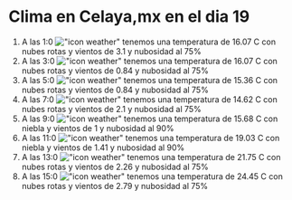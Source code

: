 # Clima en Celaya,mx en el dia 19

1. A las 1:0 !["icon weather"](http://openweathermap.org/img/w/04n.png) tenemos una temperatura de 16.07 C con nubes rotas y  vientos de 3.1 y nubosidad al 75%
1. A las 3:0 !["icon weather"](http://openweathermap.org/img/w/04n.png) tenemos una temperatura de 16.07 C con nubes rotas y  vientos de 0.84 y nubosidad al 75%
1. A las 5:0 !["icon weather"](http://openweathermap.org/img/w/04n.png) tenemos una temperatura de 15.36 C con nubes rotas y  vientos de 0.84 y nubosidad al 75%
1. A las 7:0 !["icon weather"](http://openweathermap.org/img/w/04n.png) tenemos una temperatura de 14.62 C con nubes rotas y  vientos de 2.1 y nubosidad al 75%
1. A las 9:0 !["icon weather"](http://openweathermap.org/img/w/50d.png) tenemos una temperatura de 15.68 C con niebla y  vientos de 1 y nubosidad al 90%
1. A las 11:0 !["icon weather"](http://openweathermap.org/img/w/50d.png) tenemos una temperatura de 19.03 C con niebla y  vientos de 1.41 y nubosidad al 90%
1. A las 13:0 !["icon weather"](http://openweathermap.org/img/w/04d.png) tenemos una temperatura de 21.75 C con nubes rotas y  vientos de 2.26 y nubosidad al 75%
1. A las 15:0 !["icon weather"](http://openweathermap.org/img/w/04d.png) tenemos una temperatura de 24.45 C con nubes rotas y  vientos de 2.79 y nubosidad al 75%
